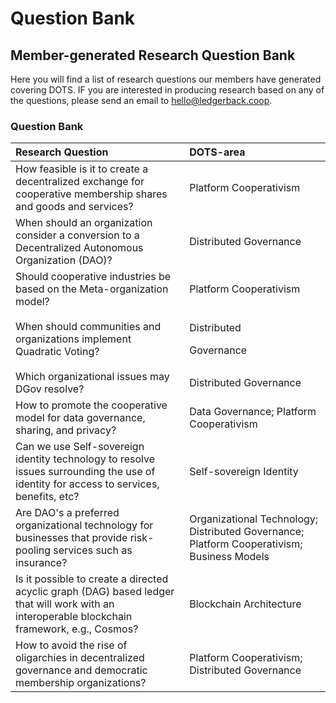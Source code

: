 # Question Bank

## Member-generated Research Question Bank

Here you will find a list of research questions our members have generated covering DOTS. IF you are interested in producing research based on any of the questions, please send  an email to hello@ledgerback.coop.

### Question Bank

<table>
  <thead>
    <tr>
      <th style="text-align:left">Research Question</th>
      <th style="text-align:left">DOTS-area</th>
    </tr>
  </thead>
  <tbody>
    <tr>
      <td style="text-align:left">How feasible is it to create a decentralized exchange for cooperative
        membership shares and goods and services?</td>
      <td style="text-align:left">Platform Cooperativism</td>
    </tr>
    <tr>
      <td style="text-align:left">When should an organization consider a conversion to a Decentralized Autonomous
        Organization (DAO)?</td>
      <td style="text-align:left">Distributed Governance</td>
    </tr>
    <tr>
      <td style="text-align:left">Should cooperative industries be based on the Meta-organization model?</td>
      <td
      style="text-align:left">Platform Cooperativism</td>
    </tr>
    <tr>
      <td style="text-align:left">When should communities and organizations implement Quadratic Voting?</td>
      <td
      style="text-align:left">
        <p>Distributed</p>
        <p>Governance</p>
        </td>
    </tr>
    <tr>
      <td style="text-align:left">Which organizational issues may DGov resolve?</td>
      <td style="text-align:left">Distributed Governance</td>
    </tr>
    <tr>
      <td style="text-align:left">How to promote the cooperative model for data governance, sharing, and
        privacy?</td>
      <td style="text-align:left">Data Governance; Platform Cooperativism</td>
    </tr>
    <tr>
      <td style="text-align:left">Can we use Self-sovereign identity technology to resolve issues surrounding
        the use of identity for access to services, benefits, etc?</td>
      <td style="text-align:left">Self-sovereign Identity</td>
    </tr>
    <tr>
      <td style="text-align:left">Are DAO&apos;s a preferred organizational technology for businesses that
        provide risk-pooling services such as insurance?</td>
      <td style="text-align:left">Organizational Technology; Distributed Governance; Platform Cooperativism;
        Business Models</td>
    </tr>
    <tr>
      <td style="text-align:left">Is it possible to create a directed acyclic graph (DAG) based ledger that
        will work with an interoperable blockchain framework, e.g., Cosmos?</td>
      <td
      style="text-align:left">Blockchain Architecture</td>
    </tr>
    <tr>
      <td style="text-align:left">How to avoid the rise of oligarchies in decentralized governance and democratic
        membership organizations?</td>
      <td style="text-align:left">Platform Cooperativism; Distributed Governance</td>
    </tr>
  </tbody>
</table>

